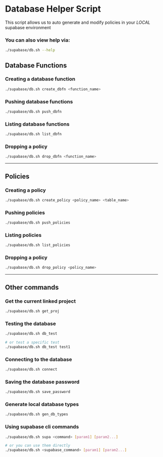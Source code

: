# Database Helper Script

This script allows us to auto generate and modify policies in your _LOCAL_ supabase environment

### You can also view help via:

```bash
./supabase/db.sh --help
```

## Database Functions

### Creating a database function

```bash
./supabase/db.sh create_dbfn <function_name>
```

### Pushing database functions

```bash
./supabase/db.sh push_dbfn
```

### Listing database functions

```bash
./supabase/db.sh list_dbfn
```

### Dropping a policy

```bash
./supabase/db.sh drop_dbfn <function_name>
```

---

## Policies

### Creating a policy

```bash
./supabase/db.sh create_policy <policy_name> <table_name>
```

### Pushing policies

```bash
./supabase/db.sh push_policies
```

### Listing policies

```bash
./supabase/db.sh list_policies
```

### Dropping a policy

```bash
./supabase/db.sh drop_policy <policy_name>
```

---

## Other commands

### Get the current linked project

```bash
./supabase/db.sh get_proj
```

### Testing the database

```bash
./supabase/db.sh db_test

# or test a specific test
./supabase/db.sh db_test test1
```

### Connecting to the database

```bash
./supabase/db.sh connect
```

### Saving the database password

```bash
./supabase/db.sh save_password
```

### Generate local database types

```bash
./supabase/db.sh gen_db_types
```

### Using supabase cli commands

```bash
./supabase/db.sh supa <command> [param1] [param2...]

# or you can use them directly
./supabase/db.sh <supabase_command> [param1] [param2...]
```
